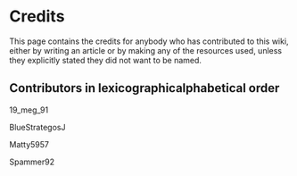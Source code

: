 # Credits

This page contains the credits for anybody who has contributed to this wiki, either by writing an article or by making any of the resources used, unless they explicitly stated they did not want to be named.

## Contributors in <span class="strike smol">lexicographic</span>alphabetical order

<span class="tw-name col-meg">19_meg_91</span>

<span class="tw-name col-blue">BlueStrategosJ</span>

<span class="tw-name col-matty">Matty5957</span>

<span class="tw-name col-spammer">Spammer92</span>
